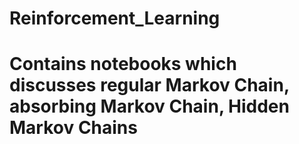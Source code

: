 # Reinforcement_Learning
# Contains notebooks which discusses regular Markov Chain, absorbing Markov Chain, Hidden Markov Chains
